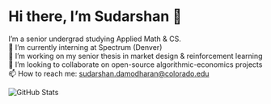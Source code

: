 # Hi there, I’m Sudarshan 👋

I’m a senior undergrad studying Applied Math & CS.  
🔭 I’m currently interning at Spectrum (Denver)  
🌱 I’m working on my senior thesis in market design & reinforcement learning  
👯 I’m looking to collaborate on open-source algorithmic-economics projects  
📫 How to reach me: [sudarshan.damodharan@colorado.edu](mailto:suda5179@colorado.edu)

![GitHub Stats]("https://github-readme-stats.vercel.app/api?username=sudarshand03&show_icons=true&locale=en&hide_rank=true&theme=dark")
